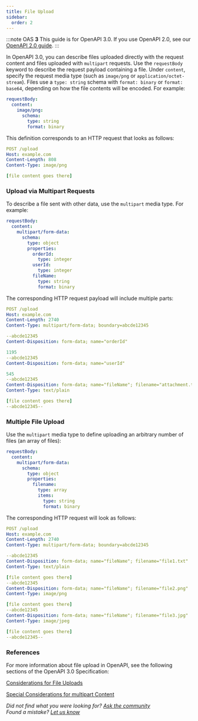 ```yaml
---
title: File Upload
sidebar:
  order: 2
---
```


:::note
OAS **3** This guide is for OpenAPI 3.0. If you use OpenAPI 2.0, see our [OpenAPI 2.0 guide](/docs/specification/v2_0/file-upload/).
:::

In OpenAPI 3.0, you can describe files uploaded directly with the request content and files uploaded with `multipart` requests. Use the `requestBody` keyword to describe the request payload containing a file. Under `content`, specify the request media type (such as `image/png` or `application/octet-stream`). Files use a `type: string` schema with `format: binary` or `format: base64`, depending on how the file contents will be encoded. For example:

```yaml
requestBody:
  content:
    image/png:
      schema:
        type: string
        format: binary
```

This definition corresponds to an HTTP request that looks as follows:

```yaml
POST /upload
Host: example.com
Content-Length: 808
Content-Type: image/png

[file content goes there]
```

### Upload via Multipart Requests

To describe a file sent with other data, use the `multipart` media type. For example:

```yaml
requestBody:
  content:
    multipart/form-data:
      schema:
        type: object
        properties:
          orderId:
            type: integer
          userId:
            type: integer
          fileName:
            type: string
            format: binary
```

The corresponding HTTP request payload will include multiple parts:

```yaml
POST /upload
Host: example.com
Content-Length: 2740
Content-Type: multipart/form-data; boundary=abcde12345

--abcde12345
Content-Disposition: form-data; name="orderId"

1195
--abcde12345
Content-Disposition: form-data; name="userId"

545
--abcde12345
Content-Disposition: form-data; name="fileName"; filename="attachment.txt"
Content-Type: text/plain

[file content goes there]
--abcde12345--
```

### Multiple File Upload

Use the `multipart` media type to define uploading an arbitrary number of files (an array of files):

```yaml
requestBody:
  content:
    multipart/form-data:
      schema:
        type: object
        properties:
          filename:
            type: array
            items:
              type: string
              format: binary
```

The corresponding HTTP request will look as follows:

```yaml
POST /upload
Host: example.com
Content-Length: 2740
Content-Type: multipart/form-data; boundary=abcde12345

--abcde12345
Content-Disposition: form-data; name="fileName"; filename="file1.txt"
Content-Type: text/plain

[file content goes there]
--abcde12345
Content-Disposition: form-data; name="fileName"; filename="file2.png"
Content-Type: image/png

[file content goes there]
--abcde12345
Content-Disposition: form-data; name="fileName"; filename="file3.jpg"
Content-Type: image/jpeg

[file content goes there]
--abcde12345--
```

### References

For more information about file upload in OpenAPI, see the following sections of the OpenAPI 3.0 Specification:

[Considerations for File Uploads](https://github.com/OAI/OpenAPI-Specification/blob/master/versions/3.0.3.md#considerations-for-file-uploads)

[Special Considerations for multipart Content](https://github.com/OAI/OpenAPI-Specification/blob/master/versions/3.0.3.md#special-considerations-for-multipart-content)

_Did not find what you were looking for? [Ask the community](https://community.smartbear.com/t5/Swagger-Open-Source-Tools/bd-p/SwaggerOSTools)  
Found a mistake? [Let us know](https://github.com/swagger-api/swagger.io/issues)_
